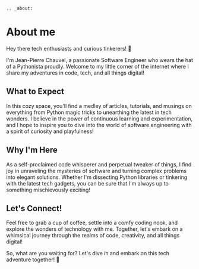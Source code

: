 ```{eval-rst}

.. _about:

```

About me
========

Hey there tech enthusiasts and curious tinkerers! 🚀

I'm Jean-Pierre Chauvel, a passionate Software Engineer who wears the hat of a Pythonista proudly. Welcome to my little corner of the internet where I share my adventures in code, tech, and all things digital!

## What to Expect

In this cozy space, you'll find a medley of articles, tutorials, and musings on everything from Python magic tricks to unearthing the latest in tech wonders. I believe in the power of continuous learning and experimentation, and I hope to inspire you to dive into the world of software engineering with a spirit of curiosity and playfulness!

## Why I'm Here

As a self-proclaimed code whisperer and perpetual tweaker of things, I find joy in unraveling the mysteries of software and turning complex problems into elegant solutions. Whether I'm dissecting Python libraries or tinkering with the latest tech gadgets, you can be sure that I'm always up to something mischievously exciting!

## Let's Connect!

Feel free to grab a cup of coffee, settle into a comfy coding nook, and explore the wonders of technology with me. Together, let's embark on a whimsical journey through the realms of code, creativity, and all things digital!

So, what are you waiting for? Let's dive in and embark on this tech adventure together! 🌟
